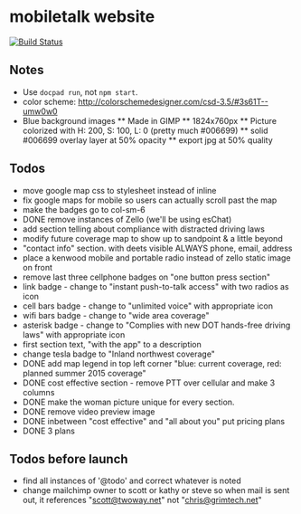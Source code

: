 mobiletalk website
==============

[![Build Status](https://travis-ci.org/insanity54/mtw.svg?branch=master)](https://travis-ci.org/insanity54/mtw)

Notes
---

* Use `docpad run`, not `npm start`.
* color scheme: http://colorschemedesigner.com/csd-3.5/#3s61T--umw0w0
* Blue background images
** Made in GIMP
** 1824x760px
** Picture colorized with H: 200, S: 100, L: 0  (pretty much #006699)
** solid #006699 overlay layer at 50% opacity
** export jpg at 50% quality

Todos
---

* move google map css to stylesheet instead of inline
* fix google maps for mobile so users can actually scroll past the map
* make the badges go to col-sm-6
* DONE remove instances of Zello (we'll be using esChat)
* add section telling about compliance with distracted driving laws
* modify future coverage map to show up to sandpoint & a little beyond
* "contact info" section. with deets visible ALWAYS phone, email, address
* place a kenwood mobile and portable radio instead of zello static image on front
* remove last three cellphone badges on "one button press section"
* link badge - change to "instant push-to-talk access" with two radios as icon
* cell bars badge - change to "unlimited voice" with appropriate icon
* wifi bars badge - change to "wide area coverage"
* asterisk badge - change to "Complies with new DOT hands-free driving laws" with appropriate icon
* first section text, "with the app" to a description 
* change tesla badge to "Inland northwest coverage"
* DONE add map legend in top left corner "blue: current coverage, red: planned summer 2015 coverage"
* DONE cost effective section - remove PTT over cellular and make 3 columns
* DONE make the woman picture unique for every section.
* DONE remove video preview image
* DONE inbetween "cost effective" and "all about you" put pricing plans
* DONE 3 plans


Todos before launch
---

* find all instances of '@todo' and correct whatever is noted
* change mailchimp owner to scott or kathy or steve so when mail is sent out, it references "scott@twoway.net" not "chris@grimtech.net"